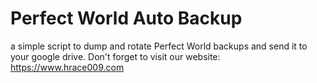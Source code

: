 # Perfect World Auto Backup
a simple script to dump and rotate Perfect World backups and send it to your google drive.
Don't forget to visit our website: https://www.hrace009.com
